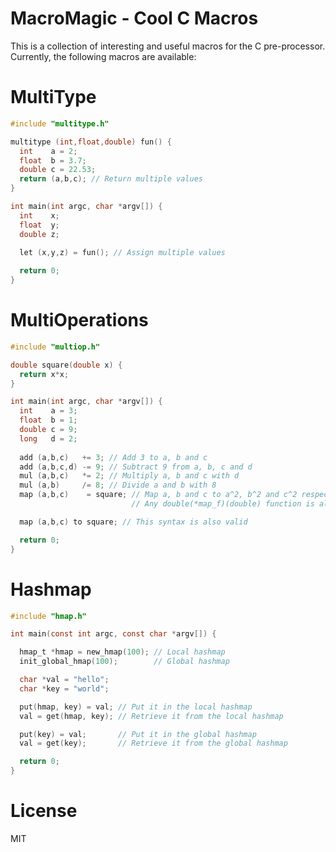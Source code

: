 # MacroMagic - Cool C Macros

This is a collection of interesting and useful macros for the C pre-processor. Currently, the following macros are available:

# MultiType

```.c
#include "multitype.h"

multitype (int,float,double) fun() {
  int    a = 2;
  float  b = 3.7;
  double c = 22.53;
  return (a,b,c); // Return multiple values
}

int main(int argc, char *argv[]) {
  int    x;
  float  y;
  double z;
  
  let (x,y,z) = fun(); // Assign multiple values

  return 0;
}
```

# MultiOperations

```.c
#include "multiop.h"

double square(double x) {
  return x*x;
}

int main(int argc, char *argv[]) {
  int    a = 3;
  float  b = 1;
  double c = 9;
  long   d = 2;
  
  add (a,b,c)   += 3; // Add 3 to a, b and c
  add (a,b,c,d) -= 9; // Subtract 9 from a, b, c and d
  mul (a,b,c)   *= 2; // Multiply a, b and c with d
  mul (a,b)     /= 8; // Divide a and b with 8
  map (a,b,c)    = square; // Map a, b and c to a^2, b^2 and c^2 respectively
                           // Any double(*map_f)(double) function is allowed

  map (a,b,c) to square; // This syntax is also valid

  return 0;
}
```

# Hashmap

```.c
#include "hmap.h"

int main(const int argc, const char *argv[]) {

  hmap_t *hmap = new_hmap(100); // Local hashmap
  init_global_hmap(100);        // Global hashmap

  char *val = "hello";
  char *key = "world";

  put(hmap, key) = val; // Put it in the local hashmap
  val = get(hmap, key); // Retrieve it from the local hashmap

  put(key) = val;       // Put it in the global hashmap
  val = get(key);       // Retrieve it from the global hashmap

  return 0;
}
```

# License

MIT
